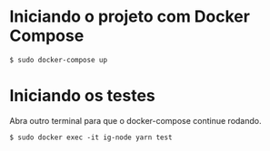 # Iniciando o projeto com Docker Compose

```
$ sudo docker-compose up
```

# Iniciando os testes

Abra outro terminal para que o docker-compose continue rodando.

```
$ sudo docker exec -it ig-node yarn test
```
